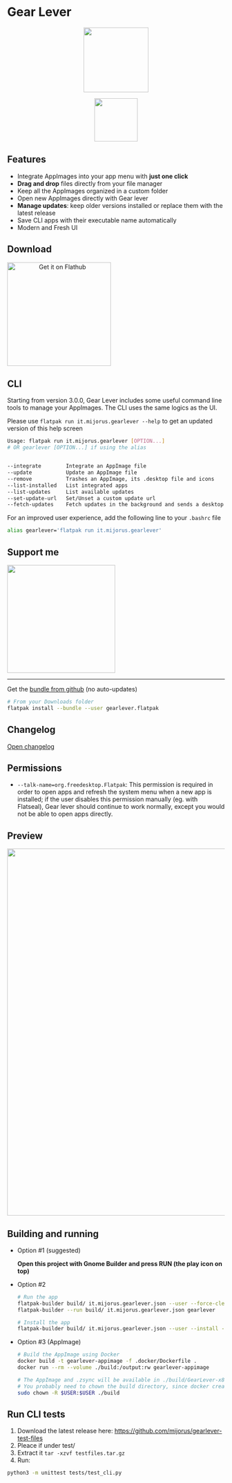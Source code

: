 # Gear Lever


<p align="center">
  <img width="150" src="data/icons/hicolor/scalable/apps/it.mijorus.gearlever.svg">
</p>

<p align="center"><img width="100" src="https://img.shields.io/flathub/downloads/it.mijorus.gearlever"></p>



## Features
- Integrate AppImages into your app menu with **just one click**
- **Drag and drop** files directly from your file manager
- Keep all the AppImages organized in a custom folder
- Open new AppImages directly with Gear lever
- **Manage updates**: keep older versions installed or replace them with the latest release
- Save CLI apps with their executable name automatically
- Modern and Fresh UI

## Download
<a href="https://flathub.org/apps/details/it.mijorus.gearlever" align="center">
  <img width="240" src="https://flathub.org/api/badge?svg&locale=en" alt="Get it on Flathub">
</a>

## CLI
Starting from version 3.0.0, Gear Lever includes some useful command line tools to manage your AppImages. The CLI uses the same logics as the UI.

Please use `flatpak run it.mijorus.gearlever --help` to get an updated version of this help screen

```sh
Usage: flatpak run it.mijorus.gearlever [OPTION...]
# OR gearlever [OPTION...] if using the alias


--integrate        Integrate an AppImage file
--update           Update an AppImage file
--remove           Trashes an AppImage, its .desktop file and icons
--list-installed   List integrated apps
--list-updates     List available updates
--set-update-url   Set/Unset a custom update url
--fetch-updates    Fetch updates in the background and sends a desktop notification, used on system startup

```

For an improved user experience, add the following line to your `.bashrc` file

```sh
alias gearlever='flatpak run it.mijorus.gearlever'
```

##  Support me
<a href="https://ko-fi.com/mijorus" align="center">
  <img width="250" src="https://mijorus.it/kofi-support.png">
</a>

___

Get the [bundle from github](https://github.com/mijorus/gearlever/releases) (no auto-updates)
```sh
# From your Downloads folder
flatpak install --bundle --user gearlever.flatpak
```

## Changelog
[Open changelog](https://gearlever.mijorus.it/changelog)

## Permissions

- `--talk-name=org.freedesktop.Flatpak`: This permission is required in order to open apps and refresh the system menu when a new app is installed; if the user disables this permission manually (eg. with Flatseal), Gear lever should continue to work normally, except you would not be able to open apps directly.

## Preview
<p align="center">
  <img width="850" src="https://raw.githubusercontent.com/mijorus/gearlever/master/docs/gearlever3.png">
</p>

## Building and running
- Option #1 (suggested)

  **Open this project with Gnome Builder and press RUN (the play icon on top)**

- Option #2
  ```sh
  # Run the app
  flatpak-builder build/ it.mijorus.gearlever.json --user --force-clean
  flatpak-builder --run build/ it.mijorus.gearlever.json gearlever

  # Install the app
  flatpak-builder build/ it.mijorus.gearlever.json --user --install --force-clean
  ```

- Option #3 (AppImage)
  ```sh
  # Build the AppImage using Docker
  docker build -t gearlever-appimage -f .docker/Dockerfile .
  docker run --rm --volume ./build:/output:rw gearlever-appimage
  
  # The AppImage and .zsync will be available in ./build/GearLever-x86_64.AppImage
  # You probably need to chown the build directory, since docker creates it as root
  sudo chown -R $USER:$USER ./build
  ```

## Run CLI tests
1. Download the latest release here:
   https://github.com/mijorus/gearlever-test-files
2. Pleace if under test/
3. Extract it `tar -xzvf testfiles.tar.gz`
4. Run:
```sh
python3 -m unittest tests/test_cli.py
```

